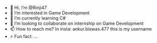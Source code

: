- 👋 Hi, I’m @Rinji47
- 👀 I’m interested in Game Development
- 🌱 I’m currently learning C#
- 💞️ I’m looking to collaborate on internship on Game Development
- 📫 How to reach me? In insta: ankur.biswas.477 this is my username
- ⚡ Fun fact: ...

<!---
Rinji47/Rinji47 is a ✨ special ✨ repository because its `README.md` (this file) appears on your GitHub profile.
You can click the Preview link to take a look at your changes.
--->
